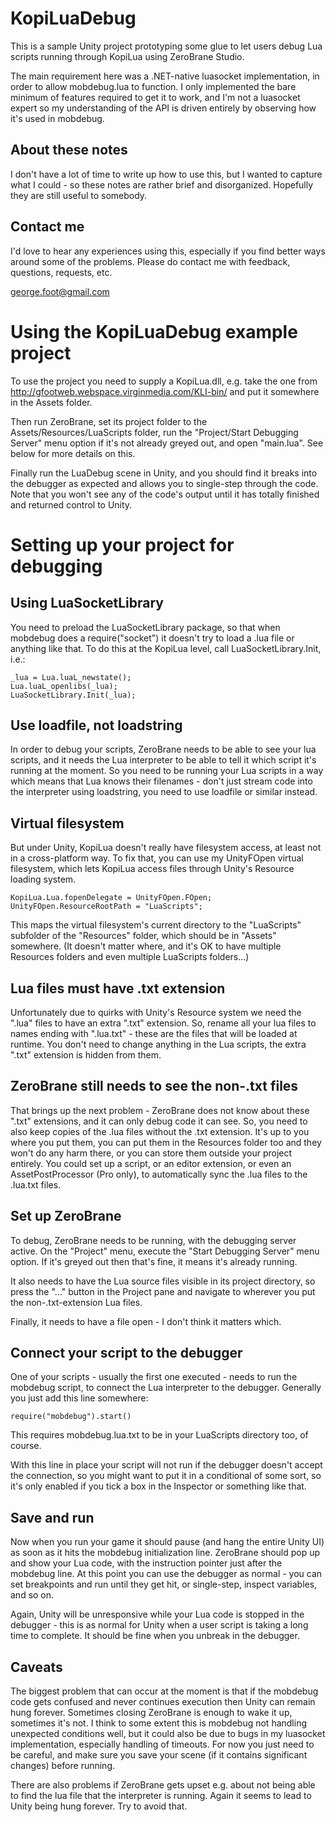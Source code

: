 KopiLuaDebug
============

This is a sample Unity project prototyping some glue to let users debug Lua scripts running through KopiLua using ZeroBrane Studio.

The main requirement here was a .NET-native luasocket implementation, in order to allow mobdebug.lua to function.  I only implemented
the bare minimum of features required to get it to work, and I'm not a luasocket expert so my understanding of the API is driven 
entirely by observing how it's used in mobdebug.

About these notes
-----------------

I don't have a lot of time to write up how to use this, but I wanted to capture what I could - so these notes are rather brief and 
disorganized.  Hopefully they are still useful to somebody.

Contact me
----------

I'd love to hear any experiences using this, especially if you find better ways around some of the problems.  Please do contact me 
with feedback, questions, requests, etc.

george.foot@gmail.com

Using the KopiLuaDebug example project
======================================

To use the project you need to supply a KopiLua.dll, e.g. take the one from http://gfootweb.webspace.virginmedia.com/KLI-bin/ 
and put it somewhere in the Assets folder.

Then run ZeroBrane, set its project folder to the Assets/Resources/LuaScripts folder, run the "Project/Start Debugging Server" 
menu option if it's not already greyed out, and open "main.lua".  See below for more details on this.

Finally run the LuaDebug scene in Unity, and you should find it breaks into the debugger as expected and allows you to single-step 
through the code.  Note that you won't see any of the code's output until it has totally finished and returned control to Unity.

Setting up your project for debugging
=====================================

Using LuaSocketLibrary
----------------------

You need to preload the LuaSocketLibrary package, so that when mobdebug does a require("socket") it doesn't try to load a .lua file 
or anything like that.  To do this at the KopiLua level, call LuaSocketLibrary.Init, i.e.:

    _lua = Lua.luaL_newstate();
    Lua.luaL_openlibs(_lua);
    LuaSocketLibrary.Init(_lua);

Use loadfile, not loadstring
----------------------------

In order to debug your scripts, ZeroBrane needs to be able to see your lua scripts, and it needs the Lua interpreter to be able to tell 
it which script it's running at the moment.  So you need to be running your Lua scripts in a way which means that Lua knows their 
filenames - don't just stream code into the interpreter using loadstring, you need to use loadfile or similar instead.

Virtual filesystem
------------------

But under Unity, KopiLua doesn't really have filesystem access, at least not in a cross-platform way.  To fix that, you can use my 
UnityFOpen virtual filesystem, which lets KopiLua access files through Unity's Resource loading system.

    KopiLua.Lua.fopenDelegate = UnityFOpen.FOpen;
    UnityFOpen.ResourceRootPath = "LuaScripts";

This maps the virtual filesystem's current directory to the "LuaScripts" subfolder of the "Resources" folder, which should be in 
"Assets" somewhere.  (It doesn't matter where, and it's OK to have multiple Resources folders and even multiple LuaScripts folders...)

Lua files must have .txt extension
----------------------------------

Unfortunately due to quirks with Unity's Resource system we need the ".lua" files to have an extra ".txt" extension.  So, rename all 
your lua files to names ending with ".lua.txt" - these are the files that will be loaded at runtime.  You don't need to change 
anything in the Lua scripts, the extra ".txt" extension is hidden from them.

ZeroBrane still needs to see the non-.txt files
-----------------------------------------------

That brings up the next problem - ZeroBrane does not know about these ".txt" extensions, and it can only debug code it can see.  So, 
you need to also keep copies of the .lua files without the .txt extension.  It's up to you where you put them, you can put them in 
the Resources folder too and they won't do any harm there, or you can store them outside your project entirely.  You could set up a 
script, or an editor extension, or even an AssetPostProcessor (Pro only), to automatically sync the .lua files to the .lua.txt files.

Set up ZeroBrane
----------------

To debug, ZeroBrane needs to be running, with the debugging server active.  On the "Project" menu, execute the "Start Debugging 
Server" menu option.  If it's greyed out then that's fine, it means it's already running.

It also needs to have the Lua source files visible in its project directory, so press the "..." button in the Project pane and 
navigate to wherever you put the non-.txt-extension Lua files.

Finally, it needs to have a file open - I don't think it matters which.

Connect your script to the debugger
-----------------------------------

One of your scripts - usually the first one executed - needs to run the mobdebug script, to connect the Lua interpreter to the debugger.
Generally you just add this line somewhere:

    require("mobdebug").start()

This requires mobdebug.lua.txt to be in your LuaScripts directory too, of course.

With this line in place your script will not run if the debugger doesn't accept the connection, so you might want to put it in a 
conditional of some sort, so it's only enabled if you tick a box in the Inspector or something like that.

Save and run
------------

Now when you run your game it should pause (and hang the entire Unity UI) as soon as it hits the mobdebug initialization line. 
ZeroBrane should pop up and show your Lua code, with the instruction pointer just after the mobdebug line.  At this point you can use 
the debugger as normal - you can set breakpoints and run until they get hit, or single-step, inspect variables, and so on.

Again, Unity will be unresponsive while your Lua code is stopped in the debugger - this is as normal for Unity when a user script is 
taking a long time to complete.  It should be fine when you unbreak in the debugger.

Caveats
-------

The biggest problem that can occur at the moment is that if the mobdebug code gets confused and never continues execution then Unity 
can remain hung forever.  Sometimes closing ZeroBrane is enough to wake it up, sometimes it's not.  I think to some extent this is 
mobdebug not handling unexpected conditions well, but it could also be due to bugs in my luasocket implementation, especially 
handling of timeouts.  For now you just need to be careful, and make sure you save your scene (if it contains significant changes) 
before running.

There are also problems if ZeroBrane gets upset e.g. about not being able to find the lua file that the interpreter is running. 
Again it seems to lead to Unity being hung forever.  Try to avoid that.

